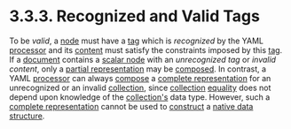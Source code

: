 # 3.3.3. Recognized and Valid Tags

To be *valid*, a [node](https://yaml.org/spec/1.2.2/#nodes) must have a [tag](https://yaml.org/spec/1.2.2/#tags) which is *recognized* by the YAML [processor](https://yaml.org/spec/1.2.2/#processes-and-models) and its [content](https://yaml.org/spec/1.2.2/#nodes) must satisfy the constraints imposed by this [tag](https://yaml.org/spec/1.2.2/#tags). If a [document](https://yaml.org/spec/1.2.2/#documents) contains a [scalar node](https://yaml.org/spec/1.2.2/#nodes) with an *unrecognized tag* or *invalid content*, only a [partial representation](https://yaml.org/spec/1.2.2/#loading-failure-points) may be [composed](https://yaml.org/spec/1.2.2/#composing-the-representation-graph). In contrast, a YAML [processor](https://yaml.org/spec/1.2.2/#processes-and-models) can always [compose](https://yaml.org/spec/1.2.2/#composing-the-representation-graph) a [complete representation](https://yaml.org/spec/1.2.2/#loading-failure-points) for an unrecognized or an invalid [collection](https://yaml.org/spec/1.2.2/#collections), since [collection](https://yaml.org/spec/1.2.2/#collections) [equality](https://yaml.org/spec/1.2.2/#equality) does not depend upon knowledge of the [collection's](https://yaml.org/spec/1.2.2/#mapping) data type. However, such a [complete representation](https://yaml.org/spec/1.2.2/#loading-failure-points) cannot be used to [construct](https://yaml.org/spec/1.2.2/#constructing-native-data-structures) a [native data structure](https://yaml.org/spec/1.2.2/#representing-native-data-structures).